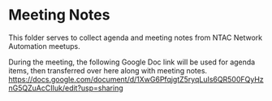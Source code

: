 # Meeting Notes

This folder serves to collect agenda and meeting notes from NTAC Network Automation meetups.

During the meeting, the following Google Doc link will be used for agenda items, then transferred over here along with meeting notes.
https://docs.google.com/document/d/1XwG6PfqjgtZ5ryqLuIs6QR500FQyHznG5QZuAcCIIuk/edit?usp=sharing
